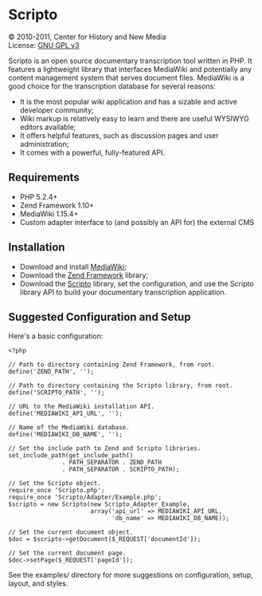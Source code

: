 Scripto
=============

&copy; 2010-2011, Center for History and New Media  
License: [GNU GPL v3](http://www.gnu.org/licenses/gpl-3.0.txt)

Scripto is an open source documentary transcription tool written in PHP. It 
features a lightweight library that interfaces MediaWiki and potentially any 
content management system that serves document files. MediaWiki is a good 
choice for the transcription database for several reasons:

* It is the most popular wiki application and has a sizable and active developer 
  community;
* Wiki markup is relatively easy to learn and there are useful WYSIWYG editors 
  available;
* It offers helpful features, such as discussion pages and user administration;
* It comes with a powerful, fully-featured API.

Requirements
-------------

* PHP 5.2.4+
* Zend Framework 1.10+
* MediaWiki 1.15.4+
* Custom adapter interface to (and possibly an API for) the external CMS

Installation
-------------

* Download and install [MediaWiki](http://www.mediawiki.org/wiki/MediaWiki);
* Download the [Zend Framework](http://framework.zend.com/) library;
* Download the [Scripto](https://github.com/chnm/Scripto) library, set the 
  configuration, and use the Scripto library API to build your documentary 
  transcription application.

Suggested Configuration and Setup
-------------

Here's a basic configuration:

    <?php
    
    // Path to directory containing Zend Framework, from root.
    define('ZEND_PATH', '');

    // Path to directory containing the Scripto library, from root.
    define('SCRIPTO_PATH', '');

    // URL to the MediaWiki installation API.
    define('MEDIAWIKI_API_URL', '');

    // Name of the MediaWiki database.
    define('MEDIAWIKI_DB_NAME', '');

    // Set the include path to Zend and Scripto libraries.
    set_include_path(get_include_path() 
                   . PATH_SEPARATOR . ZEND_PATH 
                   . PATH_SEPARATOR . SCRIPTO_PATH);
    
    // Set the Scripto object.
    require_once 'Scripto.php';
    require_once 'Scripto/Adapter/Example.php';
    $scripto = new Scripto(new Scripto_Adapter_Example, 
                           array('api_url' => MEDIAWIKI_API_URL, 
                                 'db_name' => MEDIAWIKI_DB_NAME));
    
    // Set the current document object.
    $doc = $scripto->getDocument($_REQUEST['documentId']);
    
    // Set the current document page.
    $doc->setPage($_REQUEST['pageId']);

See the examples/ directory for more suggestions on configuration, setup, 
layout, and styles.
